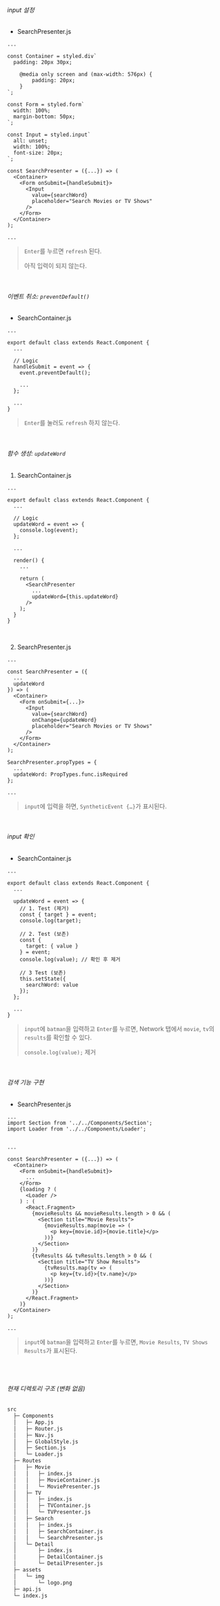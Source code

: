 ###### input 설정

- SearchPresenter.js

```react
...

const Container = styled.div`
  padding: 20px 30px;

	@media only screen and (max-width: 576px) {
		padding: 20px;
	}
`;

const Form = styled.form`
  width: 100%;
  margin-bottom: 50px;
`;

const Input = styled.input`
  all: unset;
  width: 100%;
  font-size: 20px;
`;

const SearchPresenter = ({...}) => (
  <Container>
    <Form onSubmit={handleSubmit}>
      <Input
        value={searchWord}
        placeholder="Search Movies or TV Shows"
      />
    </Form>
  </Container>
);

...
```

> `Enter`를 누르면 `refresh` 된다.
>
> 아직 입력이 되지 않는다.

<br>

###### 이벤트 취소: `preventDefault()`

- SearchContainer.js

```react
...

export default class extends React.Component {
  ...

  // Logic
  handleSubmit = event => {
    event.preventDefault();

    ...
  };

  ...
}
```

> `Enter`를 눌러도 `refresh` 하지 않는다.

<br>

###### 함수 생성: `updateWord`

1. SearchContainer.js

```react
...

export default class extends React.Component {
  ...

  // Logic
  updateWord = event => {
    console.log(event);
  };

  ...

  render() {
    ...

    return (
      <SearchPresenter
        ...
        updateWord={this.updateWord}
      />
    );
  }
}
```

<br>

2. SearchPresenter.js

```react
...

const SearchPresenter = ({
  ...
  updateWord
}) => (
  <Container>
    <Form onSubmit={...}>
      <Input
        value={searchWord}
        onChange={updateWord}
        placeholder="Search Movies or TV Shows"
      />
    </Form>
  </Container>
);

SearchPresenter.propTypes = {
  ...
  updateWord: PropTypes.func.isRequired
};

...
```

> `input`에 입력을 하면, `SyntheticEvent {…}`가 표시된다.

<br>

###### input 확인

- SearchContainer.js

```react
...

export default class extends React.Component {
  ...

  updateWord = event => {
    // 1. Test (제거)
    const { target } = event;
    console.log(target);

    // 2. Test (보존)
    const {
      target: { value }
    } = event;
    console.log(value); // 확인 후 제거

    // 3 Test (보존)
    this.setState({
      searchWord: value
    });
  };

  ...
}
```

> `input`에 `batman`을 입력하고 `Enter`를 누르면, Network 탭에서 `movie`, `tv`의 `results`를 확인할 수 있다.
>
> `console.log(value);` 제거

<br>

###### 검색 기능 구현

- SearchPresenter.js

```react
...
import Section from '../../Components/Section';
import Loader from '../../Components/Loader';


...

const SearchPresenter = ({...}) => (
  <Container>
    <Form onSubmit={handleSubmit}>
      ...
    </Form>
    {loading ? (
      <Loader />
    ) : (
      <React.Fragment>
        {movieResults && movieResults.length > 0 && (
          <Section title="Movie Results">
            {movieResults.map(movie => (
              <p key={movie.id}>{movie.title}</p>
            ))}
          </Section>
        )}
        {tvResults && tvResults.length > 0 && (
          <Section title="TV Show Results">
            {tvResults.map(tv => (
              <p key={tv.id}>{tv.name}</p>
            ))}
          </Section>
        )}
      </React.Fragment>
    )}
  </Container>
);

...
```

> `input`에 `batman`을 입력하고 `Enter`를 누르면, `Movie Results`, `TV Shows Results`가 표시된다.

<br>

<br>

###### 현재 디렉토리 구조 (변화 없음)

```bash
src
  ├─ Components
  │   ├─ App.js
  │   ├─ Router.js
  │   ├─ Nav.js
  │   ├─ GlobalStyle.js
  │   ├─ Section.js
  │   └─ Loader.js
  ├─ Routes
  │   ├─ Movie
  │   │   ├─ index.js
  │   │   ├─ MovieContainer.js
  │   │   └─ MoviePresenter.js
  │   ├─ TV
  │   │   ├─ index.js
  │   │   ├─ TVContainer.js
  │   │   └─ TVPresenter.js
  │   ├─ Search
  │   │   ├─ index.js
  │   │   ├─ SearchContainer.js
  │   │   └─ SearchPresenter.js
  │   └─ Detail
  │       ├─ index.js
  │       ├─ DetailContainer.js
  │       └─ DetailPresenter.js
  ├─ assets
  │   └─ img
  │       └─ logo.png
  ├─ api.js
  └─ index.js
```

<br>

<br>